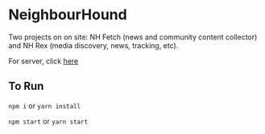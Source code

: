 # NeighbourHound
Two projects on on site: NH Fetch (news and community content collector) and NH Rex (media discovery, news, tracking, etc).

For server, click [here](https://github.com/talexcrowell/NeighborHound-Server)
## To Run
`npm i` or `yarn install`

`npm start` or `yarn start`